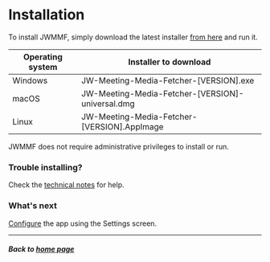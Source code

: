 # Installation

To install JWMMF, simply download the latest installer [from here](https://github.com/sircharlo/jw-meeting-media-fetcher/releases/latest) and run it.

| Operating system  | Installer to download |
| ------------- | ------------- |
| Windows  | JW-Meeting-Media-Fetcher-[VERSION].exe  |
| macOS  | JW-Meeting-Media-Fetcher-[VERSION]-universal.dmg  |
| Linux  | JW-Meeting-Media-Fetcher-[VERSION].AppImage  |

JWMMF does not require administrative privileges to install or run.

### Trouble installing?

Check the [technical notes](https://sircharlo.github.io/jw-meeting-media-fetcher/usage-notes) for help.


### What's next

[Configure](https://sircharlo.github.io/jw-meeting-media-fetcher/configuration) the app using the Settings screen.

___

##### Back to [home page](https://sircharlo.github.io/jw-meeting-media-fetcher/)
